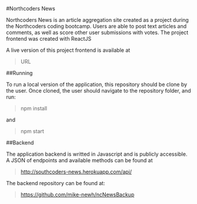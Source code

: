#Northcoders News

Northcoders News is an article aggregation site created as a project during the Northcoders coding bootcamp. Users are able to post text articles and comments, as well as score other user submissions with votes. The project frontend was created with ReactJS

A live version of this project frontend is available at 
> URL



##Running

To run a local version of the application, this repository should be clone by the user. 
Once cloned, the user should navigate to the repository folder, and run:
>npm install

and

>npm start

##Backend

The application backend is writted in Javascript and is publicly accessible. A JSON of endpoints and available methods can be found at 
> http://southcoders-news.herokuapp.com/api/

The backend repository can be found at:
> https://github.com/mike-newh/ncNewsBackup
